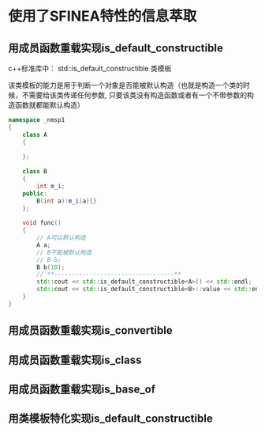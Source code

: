 # 使用了SFINEA特性的信息萃取

## 用成员函数重载实现is_default_constructible

c++标准库中： std::is_default_constructible 类模板

该类模板的能力是用于判断一个对象是否能被默认构造（也就是构造一个类的时候，不需要给该类传递任何参数, 只要该类没有构造函数或者有一个不带参数的构造函数就都能默认构造）

```c++
namespace _nmsp1
{
    class A
    {
        
    };
    
    class B
    {
        int m_i;
    public:
        B(int a):m_i(a){}
    };
    
    void func()
    {
        // A可以默认构造
        A a;
        // B不能被默认构造
        // B b;
        B b(10);
        // **----------------------------------**
        std::cout << std::is_default_constructible<A>() << std::endl;       // 1
        std::cout << std::is_default_constructible<B>::value << std::endl;  // 0
    }
}
```



## 用成员函数重载实现is_convertible

## 用成员函数重载实现is_class

## 用成员函数重载实现is_base_of

## 用类模板特化实现is_default_constructible